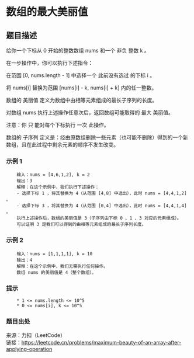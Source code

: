 # 数组的最大美丽值

## 题目描述

给你一个下标从 0 开始的整数数组 nums 和一个 非负 整数 k 。

在一步操作中，你可以执行下述指令：

在范围 [0, nums.length - 1] 中选择一个 此前没有选过 的下标 i 。

将 nums[i] 替换为范围 [nums[i] - k, nums[i] + k] 内的任一整数。

数组的 美丽值 定义为数组中由相等元素组成的最长子序列的长度。

对数组 nums 执行上述操作任意次后，返回数组可能取得的 最大 美丽值。

注意：你 只 能对每个下标执行 一次 此操作。

数组的 子序列 定义是：经由原数组删除一些元素（也可能不删除）得到的一个新数组，且在此过程中剩余元素的顺序不发生改变。

### 示例 1

```text
    输入：nums = [4,6,1,2], k = 2
    输出：3
    解释：在这个示例中，我们执行下述操作：
    - 选择下标 1 ，将其替换为 4（从范围 [4,8] 中选出），此时 nums = [4,4,1,2] 。
    - 选择下标 3 ，将其替换为 4（从范围 [0,4] 中选出），此时 nums = [4,4,1,4] 。
    执行上述操作后，数组的美丽值是 3（子序列由下标 0 、1 、3 对应的元素组成）。
    可以证明 3 是我们可以得到的由相等元素组成的最长子序列长度。
```

### 示例 2

```text
    输入：nums = [1,1,1,1], k = 10
    输出：4
    解释：在这个示例中，我们无需执行任何操作。
    数组 nums 的美丽值是 4（整个数组）。
```

### 提示

```text
    * 1 <= nums.length <= 10^5
    * 0 <= nums[i], k <= 10^5
```

### 题目出处

来源：力扣（LeetCode）  
链接：<https://leetcode.cn/problems/maximum-beauty-of-an-array-after-applying-operation>
